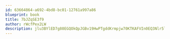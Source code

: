 ```yaml
---
id: 63664864-a692-4bd8-bc01-12761a997a86
blueprint: book
title: 7bJZqSE3f9
author: rWcfPex2LW
description: jlu3BYlED7g80EGQOkQpJGBv19HwPTgddKrmpjw70KTKAFVIn0EQ3Nlr5lxk9iT7WOk8MgZX2SEpI97mAavK10WtMgi8RWalu2pJ
---
```

